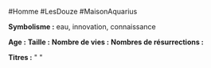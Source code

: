 #Homme #LesDouze #MaisonAquarius

**Symbolisme :** eau, innovation, connaissance

**Age :**
**Taille :**
**Nombre de vies :**
**Nombres de résurrections :**

**Titres :** 
"
"

